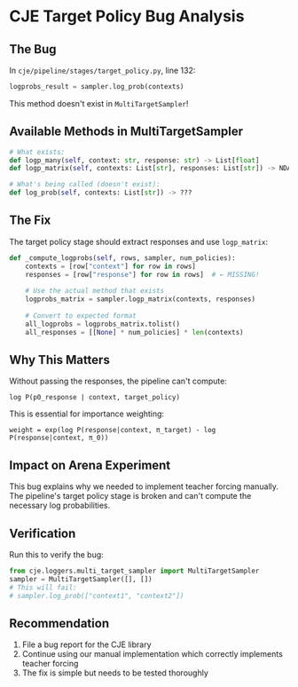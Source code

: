 # CJE Target Policy Bug Analysis

## The Bug

In `cje/pipeline/stages/target_policy.py`, line 132:
```python
logprobs_result = sampler.log_prob(contexts)
```

This method doesn't exist in `MultiTargetSampler`!

## Available Methods in MultiTargetSampler

```python
# What exists:
def logp_many(self, context: str, response: str) -> List[float]
def logp_matrix(self, contexts: List[str], responses: List[str]) -> NDArray

# What's being called (doesn't exist):
def log_prob(self, contexts: List[str]) -> ???
```

## The Fix

The target policy stage should extract responses and use `logp_matrix`:

```python
def _compute_logprobs(self, rows, sampler, num_policies):
    contexts = [row["context"] for row in rows]
    responses = [row["response"] for row in rows]  # ← MISSING!
    
    # Use the actual method that exists
    logprobs_matrix = sampler.logp_matrix(contexts, responses)
    
    # Convert to expected format
    all_logprobs = logprobs_matrix.tolist()
    all_responses = [[None] * num_policies] * len(contexts)
```

## Why This Matters

Without passing the responses, the pipeline can't compute:
```
log P(p0_response | context, target_policy)
```

This is essential for importance weighting:
```
weight = exp(log P(response|context, π_target) - log P(response|context, π_0))
```

## Impact on Arena Experiment

This bug explains why we needed to implement teacher forcing manually. The pipeline's target policy stage is broken and can't compute the necessary log probabilities.

## Verification

Run this to verify the bug:
```python
from cje.loggers.multi_target_sampler import MultiTargetSampler
sampler = MultiTargetSampler([], [])
# This will fail:
# sampler.log_prob(["context1", "context2"])
```

## Recommendation

1. File a bug report for the CJE library
2. Continue using our manual implementation which correctly implements teacher forcing
3. The fix is simple but needs to be tested thoroughly